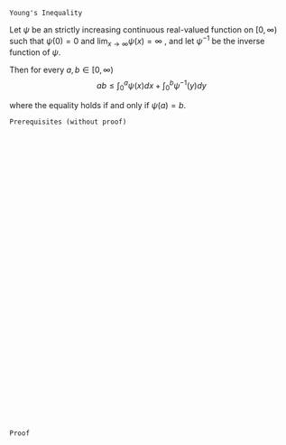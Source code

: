 ```
Young's Inequality
```

Let $\psi$ be an strictly increasing continuous real-valued function on $[0, \infty)$ such that $\psi(0)=0$ and $\lim_{x\rightarrow \infty}\psi(x)=\infty$ ,
and let $\psi^{-1}$ be the inverse function of $\psi$.

Then for every $a,b\in [0, \infty)$
$$
ab
\leq
\int_{0}^{a} \psi(x) dx
+
\int_{0}^{b} \psi^{-1}(y) dy
$$

where the equality holds if and only if $\psi(a)=b$.


```
Prerequisites (without proof)
```



<br>
<br>
<br>
<br>
<br>
<br>
<br>
<br>
<br>
<br>
<br>
<br>
<br>
<br>
<br>
<br>
<br>
<br>
<br>
<br>
<br>
<br>
<br>
<br>
<br>
<br>
<br>
<br>
<br>
<br>


```
Proof
```
